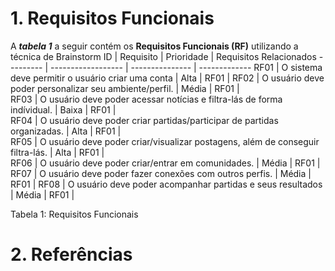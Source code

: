 # 1. Requisitos Funcionais
A ***tabela 1*** a seguir contém os **Requisitos Funcionais (RF)** utilizando a técnica de Brainstorm
ID   | Requisito   | Prioridade | Requisitos Relacionados
--------- | ------------------ | --------------- | -------------
RF01 | O sistema deve permitir o usuário criar uma conta | Alta | RF01 |
RF02 | O usuário deve poder personalizar seu ambiente/perfil. | Média | RF01 |  
RF03 | O usuário deve poder acessar notícias e filtra-lás de forma indívidual. | Baixa | RF01 |  
RF04 | O usuário deve poder criar partidas/participar de partidas organizadas. | Alta | RF01 |  
RF05 | O usuário deve poder criar/visualizar postagens, além de conseguir filtra-lás. | Alta | RF01 |  
RF06 | O usuário deve poder criar/entrar em comunidades. | Média | RF01 |
RF07 | O usuário deve poder fazer conexões com outros perfis. | Média | RF01 |
RF08 | O usuário deve poder acompanhar partidas e seus resultados | Média | RF01 |



Tabela 1: Requisitos Funcionais

# 2. Referências
